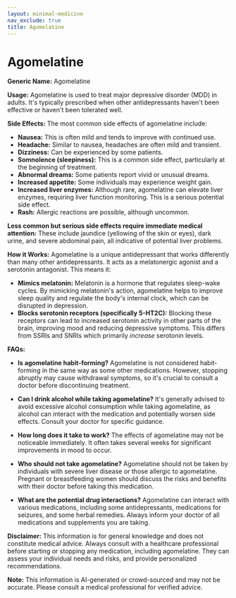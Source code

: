 ```yaml
---
layout: minimal-medicine
nav_exclude: true
title: Agomelatine
---
```


# Agomelatine

**Generic Name:** Agomelatine

**Usage:**  Agomelatine is used to treat major depressive disorder (MDD) in adults.  It's typically prescribed when other antidepressants haven't been effective or haven't been tolerated well.

**Side Effects:**  The most common side effects of agomelatine include:

* **Nausea:**  This is often mild and tends to improve with continued use.
* **Headache:** Similar to nausea, headaches are often mild and transient.
* **Dizziness:** Can be experienced by some patients.
* **Somnolence (sleepiness):** This is a common side effect, particularly at the beginning of treatment.
* **Abnormal dreams:**  Some patients report vivid or unusual dreams.
* **Increased appetite:** Some individuals may experience weight gain.
* **Increased liver enzymes:**  Although rare, agomelatine can elevate liver enzymes, requiring liver function monitoring.  This is a serious potential side effect.
* **Rash:** Allergic reactions are possible, although uncommon.

**Less common but serious side effects require immediate medical attention:** These include jaundice (yellowing of the skin or eyes), dark urine, and severe abdominal pain, all indicative of potential liver problems.

**How it Works:** Agomelatine is a unique antidepressant that works differently than many other antidepressants. It acts as a melatonergic agonist and a serotonin antagonist.  This means it:

* **Mimics melatonin:** Melatonin is a hormone that regulates sleep-wake cycles.  By mimicking melatonin's action, agomelatine helps to improve sleep quality and regulate the body's internal clock, which can be disrupted in depression.
* **Blocks serotonin receptors (specifically 5-HT2C):**  Blocking these receptors can lead to increased serotonin activity in other parts of the brain, improving mood and reducing depressive symptoms.  This differs from SSRIs and SNRIs which primarily *increase* serotonin levels.


**FAQs:**

* **Is agomelatine habit-forming?**  Agomelatine is not considered habit-forming in the same way as some other medications. However, stopping abruptly may cause withdrawal symptoms, so it's crucial to consult a doctor before discontinuing treatment.

* **Can I drink alcohol while taking agomelatine?**  It's generally advised to avoid excessive alcohol consumption while taking agomelatine, as alcohol can interact with the medication and potentially worsen side effects.  Consult your doctor for specific guidance.

* **How long does it take to work?**  The effects of agomelatine may not be noticeable immediately. It often takes several weeks for significant improvements in mood to occur.

* **Who should not take agomelatine?**  Agomelatine should not be taken by individuals with severe liver disease or those allergic to agomelatine.  Pregnant or breastfeeding women should discuss the risks and benefits with their doctor before taking this medication.

* **What are the potential drug interactions?** Agomelatine can interact with various medications, including some antidepressants, medications for seizures, and some herbal remedies.  Always inform your doctor of all medications and supplements you are taking.


**Disclaimer:** This information is for general knowledge and does not constitute medical advice.  Always consult with a healthcare professional before starting or stopping any medication, including agomelatine.  They can assess your individual needs and risks, and provide personalized recommendations.


**Note:** This information is AI-generated or crowd-sourced and may not be accurate. Please consult a medical professional for verified advice.
